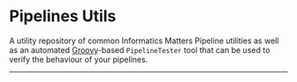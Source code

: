 # Pipelines Utils
A utility repository of common Informatics Matters Pipeline utilities
as well as an automated [Groovy]-based `PipelineTester` tool that can be used
to verify the behaviour of your pipelines.

---

[Groovy]: http://groovy-lang.org
